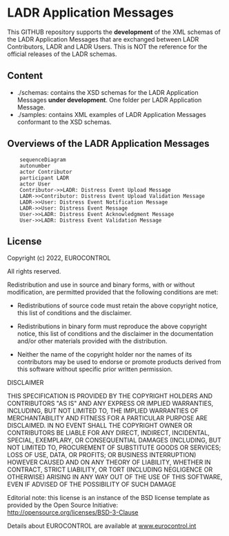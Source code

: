 # LADR Application Messages

This GITHUB repository supports the **development** of the XML schemas of the LADR Application Messages that are exchanged between LADR Contributors, LADR and LADR Users. This is NOT the reference for the official releases of the LADR schemas.


## Content
* ./schemas: contains the XSD schemas for the LADR Application Messages **under development**. One folder per LADR Application Message.
* ./samples: contains XML examples of LADR Application Messages conformant to the XSD schemas.


## Overviews of the LADR Application Messages

```mermaid
    sequenceDiagram
    autonumber
    actor Contributor
    participant LADR
    actor User
    Contributor->>LADR: Distress Event Upload Message
    LADR->>Contributor: Distress Event Upload Validation Message
    LADR->>User: Distress Event Notification Message
    LADR->>User: Distress Event Message 
    User->>LADR: Distress Event Acknowledgment Message       
    User->>LADR: Distress Event Validation Message
```


## License

Copyright (c) 2022, EUROCONTROL

All rights reserved.

Redistribution and use in source and binary forms, with or without modification, are permitted provided that the following conditions are met:

* Redistributions of source code must retain the above copyright notice, this list of conditions and the disclaimer.

* Redistributions in binary form must reproduce the above copyright notice, this list of conditions and the disclaimer in the documentation and/or other materials provided with the distribution.

* Neither the name of the copyright holder nor the names of its contributors may be used to endorse or promote products derived from this software without specific prior written permission.

DISCLAIMER

THIS SPECIFICATION IS PROVIDED BY THE COPYRIGHT HOLDERS AND CONTRIBUTORS "AS IS" AND ANY EXPRESS OR IMPLIED WARRANTIES, INCLUDING, BUT NOT LIMITED TO, THE IMPLIED WARRANTIES OF MERCHANTABILITY AND FITNESS FOR A PARTICULAR PURPOSE ARE DISCLAIMED. IN NO EVENT SHALL THE COPYRIGHT OWNER OR CONTRIBUTORS BE LIABLE FOR ANY DIRECT, INDIRECT, INCIDENTAL, SPECIAL, EXEMPLARY, OR CONSEQUENTIAL DAMAGES (INCLUDING, BUT NOT LIMITED TO, PROCUREMENT OF SUBSTITUTE GOODS OR SERVICES; LOSS OF USE, DATA, OR PROFITS; OR BUSINESS INTERRUPTION) HOWEVER CAUSED AND ON ANY THEORY OF LIABILITY, WHETHER IN CONTRACT, STRICT LIABILITY, OR TORT (INCLUDING NEGLIGENCE OR OTHERWISE) ARISING IN ANY WAY OUT OF THE USE OF THIS SOFTWARE, EVEN IF ADVISED OF THE POSSIBILITY OF SUCH DAMAGE

Editorial note: this license is an instance of the BSD license template as provided by the Open Source Initiative: http://opensource.org/licenses/BSD-3-Clause

Details about EUROCONTROL are available at
www.eurocontrol.int
